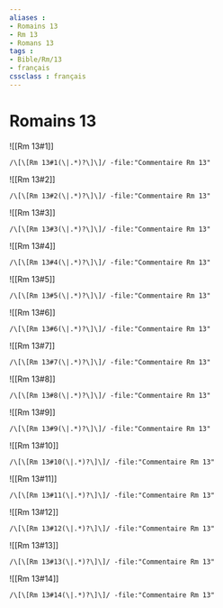 ```yaml
---
aliases : 
- Romains 13
- Rm 13
- Romans 13
tags : 
- Bible/Rm/13
- français
cssclass : français
---
```


# Romains 13

![[Rm 13#1]]

```query
/\[\[Rm 13#1(\|.*)?\]\]/ -file:"Commentaire Rm 13"
```

![[Rm 13#2]]

```query
/\[\[Rm 13#2(\|.*)?\]\]/ -file:"Commentaire Rm 13"
```

![[Rm 13#3]]

```query
/\[\[Rm 13#3(\|.*)?\]\]/ -file:"Commentaire Rm 13"
```

![[Rm 13#4]]

```query
/\[\[Rm 13#4(\|.*)?\]\]/ -file:"Commentaire Rm 13"
```

![[Rm 13#5]]

```query
/\[\[Rm 13#5(\|.*)?\]\]/ -file:"Commentaire Rm 13"
```

![[Rm 13#6]]

```query
/\[\[Rm 13#6(\|.*)?\]\]/ -file:"Commentaire Rm 13"
```

![[Rm 13#7]]

```query
/\[\[Rm 13#7(\|.*)?\]\]/ -file:"Commentaire Rm 13"
```

![[Rm 13#8]]

```query
/\[\[Rm 13#8(\|.*)?\]\]/ -file:"Commentaire Rm 13"
```

![[Rm 13#9]]

```query
/\[\[Rm 13#9(\|.*)?\]\]/ -file:"Commentaire Rm 13"
```

![[Rm 13#10]]

```query
/\[\[Rm 13#10(\|.*)?\]\]/ -file:"Commentaire Rm 13"
```

![[Rm 13#11]]

```query
/\[\[Rm 13#11(\|.*)?\]\]/ -file:"Commentaire Rm 13"
```

![[Rm 13#12]]

```query
/\[\[Rm 13#12(\|.*)?\]\]/ -file:"Commentaire Rm 13"
```

![[Rm 13#13]]

```query
/\[\[Rm 13#13(\|.*)?\]\]/ -file:"Commentaire Rm 13"
```

![[Rm 13#14]]

```query
/\[\[Rm 13#14(\|.*)?\]\]/ -file:"Commentaire Rm 13"
```

